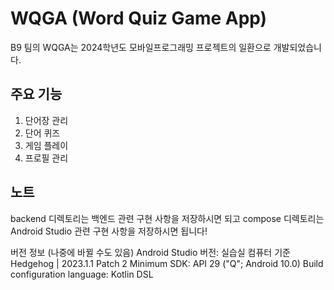 # WQGA (Word Quiz Game App)

B9 팀의 WQGA는 2024학년도 모바일프로그래밍 프로젝트의 일환으로 개발되었습니다.

## 주요 기능

1) 단어장 관리
2) 단어 퀴즈
3) 게임 플레이
4) 프로필 관리

## 노트
backend 디렉토리는 백엔드 관련 구현 사항을 저장하시면 되고 compose 디렉토리는 Android Studio 관련 구현 사항을 저장하시면 됩니다!

버전 정보 (나중에 바뀔 수도 있음)
Android Studio 버전: 실습실 컴퓨터 기준 Hedgehog | 2023.1.1 Patch 2
Minimum SDK: API 29 ("Q"; Android 10.0)
Build configuration language: Kotlin DSL
